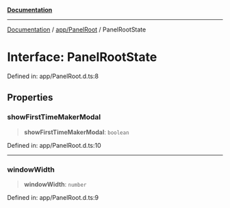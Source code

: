 [**Documentation**](../../../index.md)

***

[Documentation](../../../index.md) / [app/PanelRoot](../index.md) / PanelRootState

# Interface: PanelRootState

Defined in: app/PanelRoot.d.ts:8

## Properties

### showFirstTimeMakerModal

> **showFirstTimeMakerModal**: `boolean`

Defined in: app/PanelRoot.d.ts:10

***

### windowWidth

> **windowWidth**: `number`

Defined in: app/PanelRoot.d.ts:9
